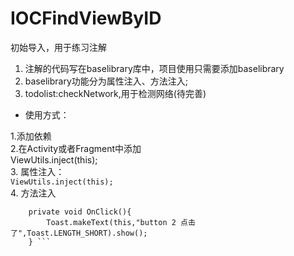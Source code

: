 # IOCFindViewByID
初始导入，用于练习注解

1. 注解的代码写在baselibrary库中，项目使用只需要添加baselibrary
2. baselibrary功能分为属性注入、方法注入;
3. todolist:checkNetwork,用于检测网络(待完善)

* 使用方式：

1.添加依赖<br>
2.在Activity或者Fragment中添加  <br>
ViewUtils.inject(this); <br>
3. 属性注入：<br>
``` ViewUtils.inject(this); ```<br>
4. 方法注入<br>
```  @OnClick(R.id.btn2)
    private void OnClick(){
        Toast.makeText(this,"button 2 点击了",Toast.LENGTH_SHORT).show();
    } ```


